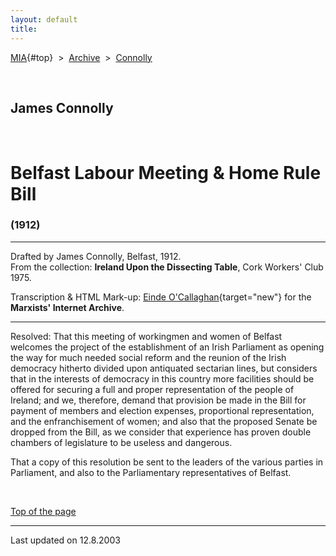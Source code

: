```yaml
---
layout: default
title: 
---
```

[MIA](../../../../index.htm){#top}  \> 
[Archive](../../../index.htm)  \>  [Connolly](../../index.htm)

 

## James Connolly

 

# Belfast Labour Meeting & Home Rule Bill

### (1912)

------------------------------------------------------------------------

Drafted by James Connolly, Belfast, 1912.\
From the collection: **Ireland Upon the Dissecting Table**, Cork
Workers' Club 1975.

Transcription & HTML Mark-up: [Einde
O'Callaghan](../../../../admin/volunteers/biographies/eocallaghan.htm){target="new"}
for the **Marxists' Internet Archive**.

------------------------------------------------------------------------

Resolved: That this meeting of workingmen and women of Belfast welcomes
the project of the establishment of an Irish Parliament as opening the
way for much needed social reform and the reunion of the Irish democracy
hitherto divided upon antiquated sectarian lines, but considers that in
the interests of democracy in this country more facilities should be
offered for securing a full and proper representation of the people of
Ireland; and we, therefore, demand that provision be made in the Bill
for payment of members and election expenses, proportional
representation, and the enfranchisement of women; and also that the
proposed Senate be dropped from the Bill, as we consider that experience
has proven double chambers of legislature to be useless and dangerous.

That a copy of this resolution be sent to the leaders of the various
parties in Parliament, and also to the Parliamentary representatives of
Belfast.

 

[Top of the page](#top)

------------------------------------------------------------------------

Last updated on 12.8.2003
